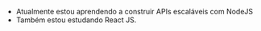 - Atualmente estou aprendendo a construir APIs escaláveis com NodeJS
- Também estou estudando React JS.

